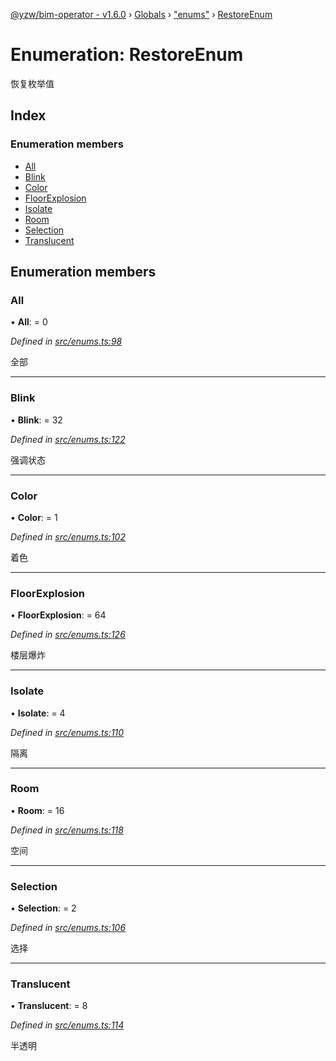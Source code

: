 [@yzw/bim-operator - v1.6.0](../README.md) › [Globals](../globals.md) › ["enums"](../modules/_enums_.md) › [RestoreEnum](_enums_.restoreenum.md)

# Enumeration: RestoreEnum

恢复枚举值

## Index

### Enumeration members

* [All](_enums_.restoreenum.md#all)
* [Blink](_enums_.restoreenum.md#blink)
* [Color](_enums_.restoreenum.md#color)
* [FloorExplosion](_enums_.restoreenum.md#floorexplosion)
* [Isolate](_enums_.restoreenum.md#isolate)
* [Room](_enums_.restoreenum.md#room)
* [Selection](_enums_.restoreenum.md#selection)
* [Translucent](_enums_.restoreenum.md#translucent)

## Enumeration members

###  All

• **All**: = 0

*Defined in [src/enums.ts:98](https://github.com/youkaisteve/bim-operator/blob/aeaafe6/src/enums.ts#L98)*

全部

___

###  Blink

• **Blink**: = 32

*Defined in [src/enums.ts:122](https://github.com/youkaisteve/bim-operator/blob/aeaafe6/src/enums.ts#L122)*

强调状态

___

###  Color

• **Color**: = 1

*Defined in [src/enums.ts:102](https://github.com/youkaisteve/bim-operator/blob/aeaafe6/src/enums.ts#L102)*

着色

___

###  FloorExplosion

• **FloorExplosion**: = 64

*Defined in [src/enums.ts:126](https://github.com/youkaisteve/bim-operator/blob/aeaafe6/src/enums.ts#L126)*

楼层爆炸

___

###  Isolate

• **Isolate**: = 4

*Defined in [src/enums.ts:110](https://github.com/youkaisteve/bim-operator/blob/aeaafe6/src/enums.ts#L110)*

隔离

___

###  Room

• **Room**: = 16

*Defined in [src/enums.ts:118](https://github.com/youkaisteve/bim-operator/blob/aeaafe6/src/enums.ts#L118)*

空间

___

###  Selection

• **Selection**: = 2

*Defined in [src/enums.ts:106](https://github.com/youkaisteve/bim-operator/blob/aeaafe6/src/enums.ts#L106)*

选择

___

###  Translucent

• **Translucent**: = 8

*Defined in [src/enums.ts:114](https://github.com/youkaisteve/bim-operator/blob/aeaafe6/src/enums.ts#L114)*

半透明
